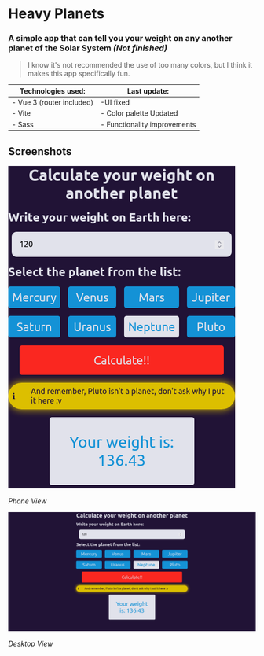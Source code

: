 # Heavy Planets

### A simple app that can tell you your weight on any another planet of the Solar System _(Not finished)_

> I know it's not recommended the use of too many colors, but I think it makes this app specifically fun.

| **Technologies used:**    | **Last update:**             |
| ------------------------- | ---------------------------- |
| - Vue 3 (router included) | -UI fixed                    |
| - Vite                    | - Color palette Updated      |
| - Sass                    | - Functionality improvements |

## Screenshots

![phone view](./public/screenshots/phone-view.png)

_Phone View_

![desktop view](./public/screenshots/desktop-view.png)

_Desktop View_
